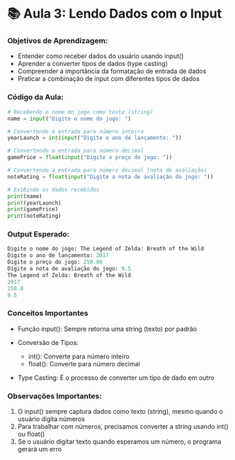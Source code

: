 # 📚 Aula 3: Lendo Dados com o Input

### Objetivos de Aprendizagem:

- Entender como receber dados do usuário usando input()
- Aprender a converter tipos de dados (type casting)
- Compreender a importância da formatação de entrada de dados
- Praticar a combinação de input com diferentes tipos de dados

### Código da Aula:

```python
# Recebendo o nome do jogo como texto (string)
name = input("Digite o nome do jogo: ")

# Convertendo a entrada para número inteiro
yearLaunch = int(input("Digite o ano de lançamento: "))

# Convertendo a entrada para número decimal
gamePrice = float(input("Digite o preço do jogo: "))

# Convertendo a entrada para número decimal (nota de avaliação)
noteRating = float(input("Digite a nota de avaliação do jogo: "))

# Exibindo os dados recebidos
print(name)
print(yearLaunch)
print(gamePrice)
print(noteRating)
```

### Output Esperado:

```Python
Digite o nome do jogo: The Legend of Zelda: Breath of the Wild
Digite o ano de lançamento: 2017
Digite o preço do jogo: 250.00
Digite a nota de avaliação do jogo: 9.5
The Legend of Zelda: Breath of the Wild
2017
250.0
9.5
```

### Conceitos Importantes

- Função input(): Sempre retorna uma string (texto) por padrão
- Conversão de Tipos:

  - int(): Converte para número inteiro
  - float(): Converte para número decimal

- Type Casting: É o processo de converter um tipo de dado em outro

### Observações Importantes:

1. O input() sempre captura dados como texto (string), mesmo quando o usuário digita números
2. Para trabalhar com números, precisamos converter a string usando int() ou float()
3. Se o usuário digitar texto quando esperamos um número, o programa gerará um erro
